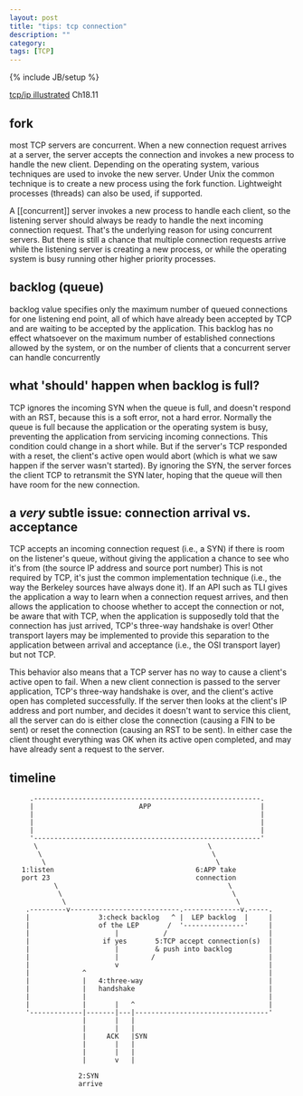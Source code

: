 ```yaml
---
layout: post
title: "tips: tcp connection"
description: ""
category: 
tags: [TCP]
---
```

{% include JB/setup %}

[tcp/ip illustrated](ftp://ftp.itb.ac.id/pub/ISO-IMAGES/linux/filenya-putu-shinoda/bukulinux/the-protocols-tcp-ip-illustrated-volume-1.9780201633467.24290.pdf) Ch18.11

## fork
most TCP servers are concurrent. When a new connection request arrives at a
server, the server accepts the connection and invokes a new process to handle
the new client. Depending on the operating system, various techniques are used
to invoke the new server. Under Unix the common technique is to create a new
process using the fork function.  Lightweight processes (threads) can also be
used, if supported.

A [[concurrent]] server invokes a new process to handle each client, so the
listening server should always be ready to handle the next incoming connection
request. That's the underlying reason for using concurrent servers. But there
is still a chance that multiple connection requests arrive while the listening
server is creating a new process, or while the operating system is busy running
other higher priority processes.

## backlog (queue)
backlog value specifies only the maximum number of queued connections for one
listening end point, all of which have already been accepted by TCP and are
waiting to be accepted by the application. This backlog has no effect
whatsoever on the maximum number of established connections allowed by the
system, or on the number of clients that a concurrent server can handle
concurrently

## what 'should' happen when backlog is full?
TCP ignores the incoming SYN when the queue is full, and doesn't respond with
an RST, because this is a soft error, not a hard error. Normally the queue is
full because the application or the operating system is busy, preventing the
application from servicing incoming connections. This condition could change in
a short while. But if the server's TCP responded with a reset, the client's
active open would abort (which is what we saw happen if the server wasn't
started). By ignoring the SYN, the server forces the client TCP to retransmit
the SYN later, hoping that the queue will then have room for the new
connection.

## a *very* subtle issue: connection arrival vs. acceptance
TCP accepts an incoming connection request (i.e., a SYN) if there is room on
the listener's queue, without giving the application a chance to see who it's
from (the source IP address and source port number) This is not required by
TCP, it's just the common implementation technique (i.e., the way the Berkeley
sources have always done it). If an API such as TLI gives the
application a way to learn when a connection request arrives, and then allows
the application to choose whether to accept the connection or not, be aware
that with TCP, when the application is supposedly told that the connection has
just arrived, TCP's three-way handshake is over! Other transport layers may be
implemented to provide this separation to the application between arrival and
acceptance (i.e., the OSI transport layer) but not TCP.

This behavior also means that a TCP server has no way to cause a client's
active open to fail.  When a new client connection is passed to the server
application, TCP's three-way handshake is over, and the client's active open
has completed successfully. If the server then looks at the client's IP address
and port number, and decides it doesn't want to service this client, all the
server can do is either close the connection (causing a FIN to be sent) or
reset the connection (causing an RST to be sent). In either case the client
thought everything was OK when its active open completed, and may have already
sent a request to the server. 


## timeline

         .--------------------------------------------------------.
         |                          APP                           |
         |                                                        |
         |                                                        |
         |                                                        |
         '--------------------------------------------------------'
          \                                          \
           \                                          \
            \                                          \
       1:listen                                   6:APP take 
       port 23                                    connection 
               \                                          \
                \                                          \
                 \                                          \
        .---------v---------------------------.--------------v.-----.
        |                 3:check backlog   ^ |  LEP backlog  |     |
        |                 of the LEP       /  '---------------'     |
        |                     |           /                         |
        |                  if yes       5:TCP accept connection(s)  |
        |                     |         & push into backlog         |
        |                     |        /                            |
        |                     v                                     |
        |             ^                                             |
        |             |   4:three-way                               |
        |             |   handshake                                 |
        |             |                                             |
        |             |       |   ^                                 |
        '-------------|-------|---|---------------------------------'
                      |       |   |
                      |       |   |
                      |     ACK   |SYN
                      |       |   |
                      |       |   |
                      |       v   |

                     2:SYN 
                     arrive


